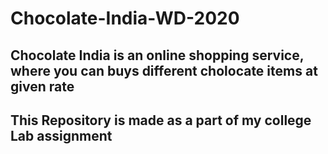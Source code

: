 # Chocolate-India-WD-2020

## Chocolate India is an online shopping service, where you can buys different cholocate items at given rate

## This Repository is made as a part of my college Lab assignment

